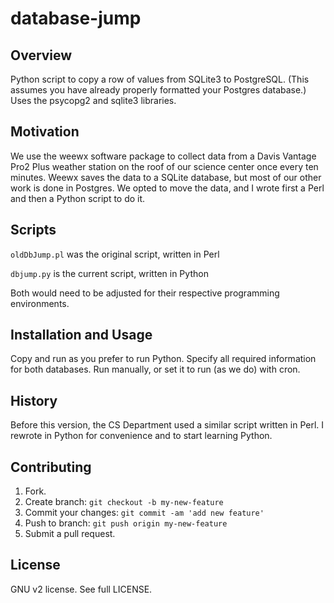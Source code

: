 # database-jump

## Overview

Python script to copy a row of values from SQLite3 to PostgreSQL. (This assumes you have already properly formatted your Postgres database.) Uses the psycopg2 and sqlite3 libraries.

## Motivation

We use the weewx software package to collect data from a Davis Vantage Pro2 Plus weather station on the roof of our science center once every ten minutes. Weewx saves the data to a SQLite database, but most of our other work is done in Postgres. We opted to move the data, and I wrote first a Perl and then a Python script to do it.

## Scripts

`oldDbJump.pl` was the original script, written in Perl

`dbjump.py` is the current script, written in Python

Both would need to be adjusted for their respective programming environments.

## Installation and Usage

Copy and run as you prefer to run Python. Specify all required information for both databases. Run manually, or set it to run (as we do) with cron.

## History

Before this version, the CS Department used a similar script written in Perl. I rewrote in Python for convenience and to start learning Python.

## Contributing

1. Fork.
2. Create branch: `git checkout -b my-new-feature`
3. Commit your changes: `git commit -am 'add new feature'`
4. Push to branch: `git push origin my-new-feature`
5. Submit a pull request.

## License

GNU v2 license. See full LICENSE.
